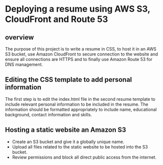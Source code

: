 # Deploying a resume using AWS S3, CloudFront and Route 53

## overview

The purpose of this project is to write a resume in CSS, to host it in an AWS S3 bucket, use Amazon CloudFront to secure connection to the website and ensure all connections are HTTPS and to finally use Amazon Route 53 for DNS management.

## Editing the CSS template to add personal information

The first step is to edit the index.html file in the second resume template to include relevant personal information to be included in the resume.
The information should be formatted appropriately to include name, educational background, contact information and skills.

## Hosting a static website an Amazon S3

* Create an S3 bucket and give it a globally unique name.
* Upload all files related to the static website to be hosted into the S3 bucket.
* Review permissions and block all direct public access from the internet.


